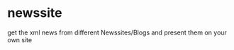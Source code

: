 newssite
========

get the xml news from different Newssites/Blogs and present them on your own site